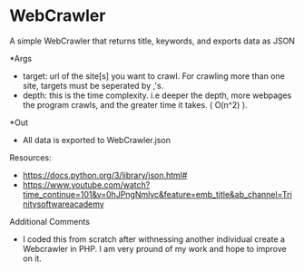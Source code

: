 # WebCrawler
A simple WebCrawler that returns title, keywords, and exports data as JSON 

*Args
- target: url of the site[s] you want to crawl. For crawling more than one site, targets must be seperated by ,'s. 
- depth: this is the time complexity. i.e deeper the depth, more webpages the program crawls, and the greater time it takes. ( O(n^2) ).

*Out
- All data is exported to WebCrawler.json 

Resources:
- https://docs.python.org/3/library/json.html#
- https://www.youtube.com/watch?time_continue=101&v=0hJPngNmlvc&feature=emb_title&ab_channel=Trinitysoftwareacademy

Additional Comments
- I coded this from scratch after withnessing another individual create a Webcrawler in PHP. I am very pround of my work and hope to improve on it.
